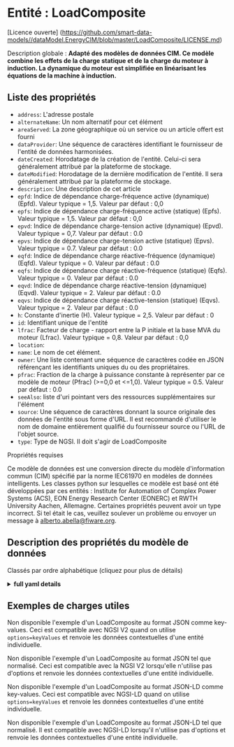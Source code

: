 Entité : LoadComposite  
======================  
[Licence ouverte] (https://github.com/smart-data-models//dataModel.EnergyCIM/blob/master/LoadComposite/LICENSE.md)  
Description globale : **Adapté des modèles de données CIM. Ce modèle combine les effets de la charge statique et de la charge du moteur à induction. La dynamique du moteur est simplifiée en linéarisant les équations de la machine à induction.**  

## Liste des propriétés  

- `address`: L'adresse postale  - `alternateName`: Un nom alternatif pour cet élément  - `areaServed`: La zone géographique où un service ou un article offert est fourni  - `dataProvider`: Une séquence de caractères identifiant le fournisseur de l'entité de données harmonisées.  - `dateCreated`: Horodatage de la création de l'entité. Celui-ci sera généralement attribué par la plateforme de stockage.  - `dateModified`: Horodatage de la dernière modification de l'entité. Il sera généralement attribué par la plateforme de stockage.  - `description`: Une description de cet article  - `epfd`: Indice de dépendance charge-fréquence active (dynamique) (Epfd).  Valeur typique = 1,5. Valeur par défaut : 0,0  - `epfs`: Indice de dépendance charge-fréquence active (statique) (Epfs).  Valeur typique = 1,5. Valeur par défaut : 0,0  - `epvd`: Indice de dépendance charge-tension active (dynamique) (Epvd).  Valeur typique = 0,7. Valeur par défaut : 0.0  - `epvs`: Indice de dépendance charge-tension active (statique) (Epvs).  Valeur typique = 0.7. Valeur par défaut : 0.0  - `eqfd`: Indice de dépendance charge réactive-fréquence (dynamique) (Eqfd).  Valeur typique = 0. Valeur par défaut : 0.0  - `eqfs`: Indice de dépendance charge réactive-fréquence (statique) (Eqfs).  Valeur typique = 0. Valeur par défaut : 0.0  - `eqvd`: Indice de dépendance charge réactive-tension (dynamique) (Eqvd).  Valeur typique = 2. Valeur par défaut : 0.0  - `eqvs`: Indice de dépendance charge réactive-tension (statique) (Eqvs).  Valeur typique = 2. Valeur par défaut : 0.0  - `h`: Constante d'inertie (H).  Valeur typique = 2,5. Valeur par défaut : 0  - `id`: Identifiant unique de l'entité  - `lfrac`: Facteur de charge - rapport entre la P initiale et la base MVA du moteur (Lfrac).  Valeur typique = 0,8. Valeur par défaut : 0,0  - `location`:   - `name`: Le nom de cet élément.  - `owner`: Une liste contenant une séquence de caractères codée en JSON référençant les identifiants uniques du ou des propriétaires.  - `pfrac`: Fraction de la charge à puissance constante à représenter par ce modèle de moteur (Pfrac) (>=0,0 et <=1,0).  Valeur typique = 0.5. Valeur par défaut : 0.0  - `seeAlso`: liste d'uri pointant vers des ressources supplémentaires sur l'élément  - `source`: Une séquence de caractères donnant la source originale des données de l'entité sous forme d'URL. Il est recommandé d'utiliser le nom de domaine entièrement qualifié du fournisseur source ou l'URL de l'objet source.  - `type`: Type de NGSI. Il doit s'agir de LoadComposite    
Propriétés requises  
Ce modèle de données est une conversion directe du modèle d'information commun (CIM) spécifié par la norme IEC61970 en modèles de données intelligents. Les classes python sur lesquelles ce modèle est basé ont été développées par ces entités : Institute for Automation of Complex Power Systems (ACS), EON Energy Research Center (EONERC) et RWTH University Aachen, Allemagne. Certaines propriétés peuvent avoir un type incorrect. Si tel était le cas, veuillez soulever un problème ou envoyer un message à alberto.abella@fiware.org.  
## Description des propriétés du modèle de données  
Classés par ordre alphabétique (cliquez pour plus de détails)  
<details><summary><strong>full yaml details</strong></summary>    
```yaml  
LoadComposite:    
  description: 'Adapted from CIM data models. This models combines static load and induction motor load effects. The dynamics of the motor are simplified by linearizing the induction machine equations.'    
  properties:    
    address:    
      description: 'The mailing address'    
      properties:    
        addressCountry:    
          description: 'Property. The country. For example, Spain. Model:''https://schema.org/addressCountry'''    
          type: string    
        addressLocality:    
          description: 'Property. The locality in which the street address is, and which is in the region. Model:''https://schema.org/addressLocality'''    
          type: string    
        addressRegion:    
          description: 'Property. The region in which the locality is, and which is in the country. Model:''https://schema.org/addressRegion'''    
          type: string    
        areaServed:    
          description: 'Property. The geographic area where a service or offered item is provided. Model:''https://schema.org/areaServed'''    
          type: string    
        postOfficeBoxNumber:    
          description: 'Property. The post office box number for PO box addresses. For example, Spain. Model:''https://schema.org/postOfficeBoxNumber'''    
          type: string    
        postalCode:    
          description: 'Property. The postal code. For example, Spain. Model:''https://schema.org/https://schema.org/postalCode'''    
          type: string    
        streetAddress:    
          description: 'Property. The street address. Model:''https://schema.org/streetAddress'''    
          type: string    
      type: Property    
      x-ngsi:    
        model: https://schema.org/address    
    alternateName:    
      description: 'An alternative name for this item'    
      type: Property    
    areaServed:    
      description: 'The geographic area where a service or offered item is provided'    
      type: Property    
      x-ngsi:    
        model: https://schema.org/Text    
    dataProvider:    
      description: 'A sequence of characters identifying the provider of the harmonised data entity.'    
      type: Property    
    dateCreated:    
      description: 'Entity creation timestamp. This will usually be allocated by the storage platform.'    
      format: date-time    
      type: Property    
    dateModified:    
      description: 'Timestamp of the last modification of the entity. This will usually be allocated by the storage platform.'    
      format: date-time    
      type: Property    
    description:    
      description: 'A description of this item'    
      type: Property    
    epfd:    
      description: 'Active load-frequency dependence index (dynamic) (Epfd).  Typical Value = 1.5. Default: 0.0'    
      type: number    
      x-ngsi:    
        model: https://schema.org/Number    
    epfs:    
      description: 'Active load-frequency dependence index (static) (Epfs).  Typical Value = 1.5. Default: 0.0'    
      type: number    
      x-ngsi:    
        model: https://schema.org/Number    
    epvd:    
      description: 'Active load-voltage dependence index (dynamic) (Epvd).  Typical Value = 0.7. Default: 0.0'    
      type: number    
      x-ngsi:    
        model: https://schema.org/Number    
    epvs:    
      description: 'Active load-voltage dependence index (static) (Epvs).  Typical Value = 0.7. Default: 0.0'    
      type: number    
      x-ngsi:    
        model: https://schema.org/Number    
    eqfd:    
      description: 'Reactive load-frequency dependence index (dynamic) (Eqfd).  Typical Value = 0. Default: 0.0'    
      type: number    
      x-ngsi:    
        model: https://schema.org/Number    
    eqfs:    
      description: 'Reactive load-frequency dependence index (static) (Eqfs).  Typical Value = 0. Default: 0.0'    
      type: number    
      x-ngsi:    
        model: https://schema.org/Number    
    eqvd:    
      description: 'Reactive load-voltage dependence index (dynamic) (Eqvd).  Typical Value = 2. Default: 0.0'    
      type: number    
      x-ngsi:    
        model: https://schema.org/Number    
    eqvs:    
      description: 'Reactive load-voltage dependence index (static) (Eqvs).  Typical Value = 2. Default: 0.0'    
      type: number    
      x-ngsi:    
        model: https://schema.org/Number    
    h:    
      description: 'Inertia constant (H).  Typical Value = 2.5. Default: 0'    
      type: number    
      x-ngsi:    
        model: https://schema.org/Number    
    id:    
      anyOf: &loadcomposite_-_properties_-_owner_-_items_-_anyof    
        - description: 'Property. Identifier format of any NGSI entity'    
          maxLength: 256    
          minLength: 1    
          pattern: ^[\w\-\.\{\}\$\+\*\[\]`|~^@!,:\\]+$    
          type: string    
        - description: 'Property. Identifier format of any NGSI entity'    
          format: uri    
          type: string    
      description: 'Unique identifier of the entity'    
      type: Property    
    lfrac:    
      description: 'Loading factor - ratio of initial P to motor MVA base (Lfrac).  Typical Value = 0.8. Default: 0.0'    
      type: number    
      x-ngsi:    
        model: https://schema.org/Number    
    location:    
      $id: https://geojson.org/schema/Geometry.json    
      $schema: "http://json-schema.org/draft-07/schema#"    
      oneOf:    
        - properties:    
            bbox:    
              items:    
                type: number    
              minItems: 4    
              type: array    
            coordinates:    
              items:    
                type: number    
              minItems: 2    
              type: array    
            type:    
              enum:    
                - Point    
              type: string    
          required:    
            - type    
            - coordinates    
          title: 'GeoJSON Point'    
          type: object    
        - properties:    
            bbox:    
              items:    
                type: number    
              minItems: 4    
              type: array    
            coordinates:    
              items:    
                items:    
                  type: number    
                minItems: 2    
                type: array    
              minItems: 2    
              type: array    
            type:    
              enum:    
                - LineString    
              type: string    
          required:    
            - type    
            - coordinates    
          title: 'GeoJSON LineString'    
          type: object    
        - properties:    
            bbox:    
              items:    
                type: number    
              minItems: 4    
              type: array    
            coordinates:    
              items:    
                items:    
                  items:    
                    type: number    
                  minItems: 2    
                  type: array    
                minItems: 4    
                type: array    
              type: array    
            type:    
              enum:    
                - Polygon    
              type: string    
          required:    
            - type    
            - coordinates    
          title: 'GeoJSON Polygon'    
          type: object    
        - properties:    
            bbox:    
              items:    
                type: number    
              minItems: 4    
              type: array    
            coordinates:    
              items:    
                items:    
                  type: number    
                minItems: 2    
                type: array    
              type: array    
            type:    
              enum:    
                - MultiPoint    
              type: string    
          required:    
            - type    
            - coordinates    
          title: 'GeoJSON MultiPoint'    
          type: object    
        - properties:    
            bbox:    
              items:    
                type: number    
              minItems: 4    
              type: array    
            coordinates:    
              items:    
                items:    
                  items:    
                    type: number    
                  minItems: 2    
                  type: array    
                minItems: 2    
                type: array    
              type: array    
            type:    
              enum:    
                - MultiLineString    
              type: string    
          required:    
            - type    
            - coordinates    
          title: 'GeoJSON MultiLineString'    
          type: object    
        - properties:    
            bbox:    
              items:    
                type: number    
              minItems: 4    
              type: array    
            coordinates:    
              items:    
                items:    
                  items:    
                    items:    
                      type: number    
                    minItems: 2    
                    type: array    
                  minItems: 4    
                  type: array    
                type: array    
              type: array    
            type:    
              enum:    
                - MultiPolygon    
              type: string    
          required:    
            - type    
            - coordinates    
          title: 'GeoJSON MultiPolygon'    
          type: object    
      title: 'GeoJSON Geometry'    
    name:    
      description: 'The name of this item.'    
      type: Property    
    owner:    
      description: 'A List containing a JSON encoded sequence of characters referencing the unique Ids of the owner(s)'    
      items:    
        anyOf: *loadcomposite_-_properties_-_owner_-_items_-_anyof    
        description: 'Property. Unique identifier of the entity'    
      type: Property    
    pfrac:    
      description: 'Fraction of constant-power load to be represented by this motor model (Pfrac) (>=0.0 and <=1.0).  Typical Value = 0.5. Default: 0.0'    
      type: number    
      x-ngsi:    
        model: https://schema.org/Number    
    seeAlso:    
      description: 'list of uri pointing to additional resources about the item'    
      oneOf:    
        - items:    
            - format: uri    
              type: string    
          minItems: 1    
          type: array    
        - format: uri    
          type: string    
      type: Property    
    source:    
      description: 'A sequence of characters giving the original source of the entity data as a URL. Recommended to be the fully qualified domain name of the source provider, or the URL to the source object.'    
      type: Property    
    type:    
      description: 'NGSI type. It has to be LoadComposite'    
      enum:    
        - LoadComposite    
      type: Property    
  required: []    
  type: object    
```  
</details>    
## Exemples de charges utiles  
Non disponible l'exemple d'un LoadComposite au format JSON comme key-values. Ceci est compatible avec NGSI V2 quand on utilise `options=keyValues` et renvoie les données contextuelles d'une entité individuelle.  
Non disponible l'exemple d'un LoadComposite au format JSON tel que normalisé. Ceci est compatible avec la NGSI V2 lorsqu'elle n'utilise pas d'options et renvoie les données contextuelles d'une entité individuelle.  
Non disponible l'exemple d'un LoadComposite au format JSON-LD comme key-values. Ceci est compatible avec NGSI-LD quand on utilise `options=keyValues` et renvoie les données contextuelles d'une entité individuelle.  
Non disponible l'exemple d'un LoadComposite au format JSON-LD tel que normalisé. Il est compatible avec NGSI-LD lorsqu'il n'utilise pas d'options et renvoie les données contextuelles d'une entité individuelle.  
